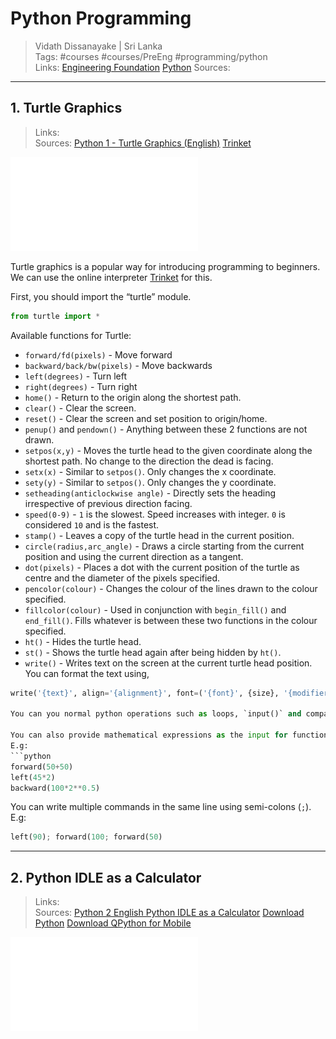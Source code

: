 # Python Programming

> Vidath Dissanayake | Sri Lanka  
> Tags: #courses #courses/PreEng #programming/python  
> Links: [Engineering Foundation](Engineering%20Foundation.md) [Python](../../programming/python/Python.md)
> Sources:  

---

## 1. Turtle Graphics

> Links:  
> Sources: [Python 1 - Turtle Graphics (English)](https://www.youtube.com/watch?v=Hu6ERdNJpOA) [Trinket](https://trinket.io/turtle)

![Day_01_Turtle_Graphics_Online](assets/documents/Day_01_Turtle_Graphics_Online.pdf)

Turtle graphics is a popular way for introducing programming to beginners.
We can use the online interpreter [Trinket](https://trinket.io/turtle) for this.

First, you should import the “turtle” module.
```python
from turtle import *
```

Available functions for Turtle:
- `forward/fd(pixels)` - Move forward
- `backward/back/bw(pixels)` - Move backwards
- `left(degrees)` - Turn left
- `right(degrees)` - Turn right
- `home()` - Return to the origin along the shortest path.
- `clear()` - Clear the screen.
- `reset()` - Clear the screen and set position to origin/home.
- `penup()` and `pendown()` - Anything between these 2 functions are not drawn.
- `setpos(x,y)` - Moves the turtle head to the given coordinate along the shortest path. No change to the direction the dead is facing.
- `setx(x)` - Similar to `setpos()`. Only changes the x coordinate.
- `sety(y)` - Similar to `setpos()`. Only changes the y coordinate.
- `setheading(anticlockwise angle)` - Directly sets the heading irrespective of previous direction facing.
- `speed(0-9)` - `1` is the slowest. Speed increases with integer. `0` is considered `10` and is the fastest.
- `stamp()` - Leaves a copy of the turtle head in the current position.
- `circle(radius,arc_angle)` - Draws a circle starting from the current position and using the current direction as a tangent.
- `dot(pixels)` - Places a dot with the current position of the turtle as centre and the diameter of the pixels specified.
- `pencolor(colour)` - Changes the colour of the lines drawn to the colour specified.
- `fillcolor(colour)` - Used in conjunction with `begin_fill()` and `end_fill()`. Fills whatever is between these two functions in the colour specified.
- `ht()` - Hides the turtle head.
- `st()` - Shows the turtle head again after being hidden by `ht()`.
- `write()` - Writes text on the screen at the current turtle head position. You can format the text using, 
```python
write('{text}', align='{alignment}', font=('{font}', {size}, '{modifiers(bold/italic)}')```

You can you normal python operations such as loops, `input()` and comparisons. x

You can also provide mathematical expressions as the input for functions.
E.g:
```python
forward(50+50)
left(45*2)
backward(100*2**0.5)
```

You can write multiple commands in the same line using semi-colons (`;`).
E.g:
```python
left(90); forward(100; forward(50)
```
---


## 2. Python IDLE as a Calculator


> Links:  
> Sources: [Python 2 English Python IDLE as a Calculator](https://www.youtube.com/watch?v=hul3niTcHBY) [Download Python](https://www.python.org/downloads/?authuser=0) [Download QPython for Mobile](https://play.google.com/store/apps/details?id=org.qpython.qpy3&hl=en&gl=US&pli=1)

![Day_02_Getting started](assets/documents/Day_02_Getting%20started.pdf)

